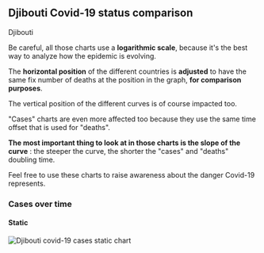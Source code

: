 ## Djibouti Covid-19 status comparison 

Djibouti



Be careful, all those charts use a **logarithmic scale**, because it's the best way to analyze how the epidemic is evolving.
 
The **horizontal position** of the different countries is **adjusted** to have the same fix number of deaths at the position in the graph, **for comparison purposes**.

The vertical position of the different curves is of course impacted too.

"Cases" charts are even more affected too because they use the same time offset that is used for "deaths".

**The most important thing to look at in those charts is the slope of the curve** : the steeper the curve, the shorter the "cases" and "deaths" doubling time.

Feel free to use these charts to raise awareness about the danger Covid-19 represents. 


 
### Cases over time
 
#### Static
![Djibouti covid-19 cases static chart](https://raw.githubusercontent.com/madlag/coronavirus_study/master/notebooks/graphs/2020-04-01/countries/Djibouti/2020-04-01_Djibouti_cases.png "Djibouti covid-19 cases static chart")   


